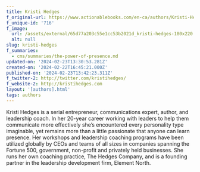 ```yaml
---
title: Kristi Hedges
f_original-url: https://www.actionablebooks.com/en-ca/authors/Kristi-Hedges/
f_unique-id: '716'
f_image:
  url: /assets/external/65d77a203c55e1cc53b2021d_kristi-hedges-180x220.jpeg
  alt: null
slug: kristi-hedges
f_summaries:
  - cms/summaries/the-power-of-presence.md
updated-on: '2024-02-23T13:30:53.281Z'
created-on: '2024-02-22T16:45:21.000Z'
published-on: '2024-02-23T13:42:23.311Z'
f_twitter-2: http://twitter.com/kristihedges/
f_website-2: http://kristihedges.com
layout: '[authors].html'
tags: authors
---
```


Kristi Hedges is a serial entrepreneur, communications expert, author, and leadership coach. In her 20-year career working with leaders to help them communicate more effectively she’s encountered every personality type imaginable, yet remains more than a little passionate that anyone can learn presence. Her workshops and leadership coaching programs have been utilized globally by CEOs and teams of all sizes in companies spanning the Fortune 500, government, non-profit and privately held businesses. She runs her own coaching practice, The Hedges Company, and is a founding partner in the leadership development firm, Element North.
